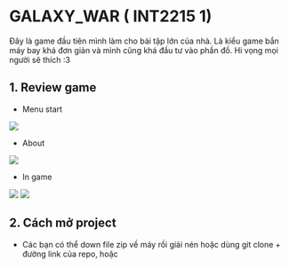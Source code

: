 # GALAXY_WAR ( INT2215 1)
  Đây là game đầu tiên mình làm cho bài tập lớn của nhà. Là kiểu game bắn máy bay khá đơn giản và mình cũng khá đầu tư vào phần đồ. Hi vọng mọi người sẽ thích :3
## 1. Review game
- Menu start
<img src="https://i.imgur.com/Bwhfl9B.jpg">

- About
<img src="https://i.imgur.com/133R51y.jpg">

- In game
<img src="https://i.imgur.com/tlNCkax.jpeg">

<img src = "https://i.imgur.com/ezzby3h.jpg">

## 2. Cách mở project
- Các bạn có thể down file zip về máy rồi giải nén hoặc dùng git clone + đường link của repo, hoặc 

